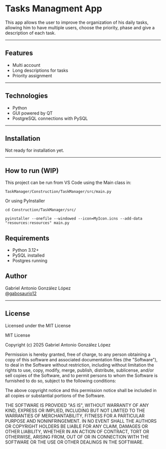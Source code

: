 # Tasks Managment App

This app allows the user to improve the organization of his daily tasks, allowing him to have multiple users, choose the priority, phase and give a description of each task.

---

## Features

- Multi account
- Long descriptions for tasks
- Priority assignment

---

## Technologies

- Python
- GUI powered by QT
- PostgreSQL connections with PySQL

---

## Installation

Not ready for installation yet.

---

## How to run (WIP)

This project can be run from VS Code using the Main class in:

```
TaskManager/Construction/TaskManager/src/main.py
```

Or using PyInstaller
```
cd Construction/TaskManager/src/
```

```
pyinstaller --onefile --windowed --icon=MyIcon.icns --add-data "resources:resources" main.py
```

## Requirements
- Python 3.12+
- PySQL installed
- Postgres running

## Author

Gabriel Antonio González López  
[@gabosaurio12](https://github.com/gabosaurio12)

---

## License

Licensed under the MIT License

MIT License

Copyright (c) 2025 Gabriel Antonio González López

Permission is hereby granted, free of charge, to any person obtaining a copy
of this software and associated documentation files (the "Software"), to deal
in the Software without restriction, including without limitation the rights
to use, copy, modify, merge, publish, distribute, sublicense, and/or sell
copies of the Software, and to permit persons to whom the Software is
furnished to do so, subject to the following conditions:

The above copyright notice and this permission notice shall be included in all
copies or substantial portions of the Software.

THE SOFTWARE IS PROVIDED "AS IS", WITHOUT WARRANTY OF ANY KIND, EXPRESS OR
IMPLIED, INCLUDING BUT NOT LIMITED TO THE WARRANTIES OF MERCHANTABILITY,
FITNESS FOR A PARTICULAR PURPOSE AND NONINFRINGEMENT. IN NO EVENT SHALL THE
AUTHORS OR COPYRIGHT HOLDERS BE LIABLE FOR ANY CLAIM, DAMAGES OR OTHER
LIABILITY, WHETHER IN AN ACTION OF CONTRACT, TORT OR OTHERWISE, ARISING FROM,
OUT OF OR IN CONNECTION WITH THE SOFTWARE OR THE USE OR OTHER DEALINGS IN THE
SOFTWARE.
